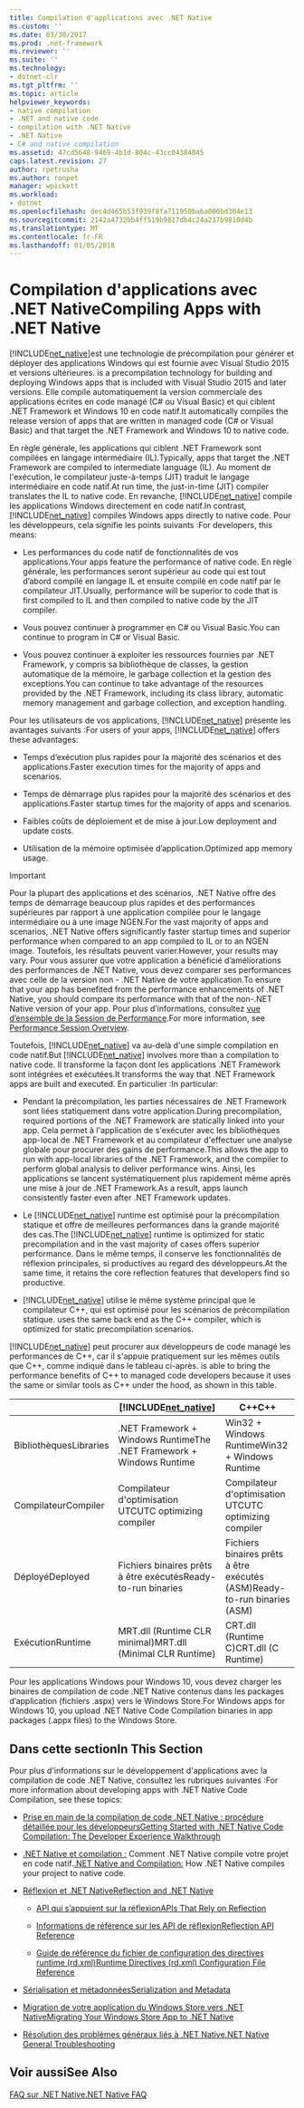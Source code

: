 ```yaml
---
title: Compilation d'applications avec .NET Native
ms.custom: ''
ms.date: 03/30/2017
ms.prod: .net-framework
ms.reviewer: ''
ms.suite: ''
ms.technology:
- dotnet-clr
ms.tgt_pltfrm: ''
ms.topic: article
helpviewer_keywords:
- native compilation
- .NET and native code
- compilation with .NET Native
- .NET Native
- C# and native compilation
ms.assetid: 47cd5648-9469-4b1d-804c-43cc04384045
caps.latest.revision: 27
author: rpetrusha
ms.author: ronpet
manager: wpickett
ms.workload:
- dotnet
ms.openlocfilehash: dec4d465b53f939f8fa711950ba6a000bd304e13
ms.sourcegitcommit: 2142a4732bb4ff519b9817db4c24a237b9810d4b
ms.translationtype: MT
ms.contentlocale: fr-FR
ms.lasthandoff: 01/05/2018
---
```

# <a name="compiling-apps-with-net-native"></a><span data-ttu-id="84199-102">Compilation d'applications avec .NET Native</span><span class="sxs-lookup"><span data-stu-id="84199-102">Compiling Apps with .NET Native</span></span>
[!INCLUDE[net_native](../../../includes/net-native-md.md)]<span data-ttu-id="84199-103">est une technologie de précompilation pour générer et déployer des applications Windows qui est fournie avec Visual Studio 2015 et versions ultérieures.</span><span class="sxs-lookup"><span data-stu-id="84199-103"> is a precompilation technology for building and deploying Windows apps that is included with Visual Studio 2015 and later versions.</span></span> <span data-ttu-id="84199-104">Elle compile automatiquement la version commerciale des applications écrites en code managé (C# ou Visual Basic) et qui ciblent .NET Framework et Windows 10 en code natif.</span><span class="sxs-lookup"><span data-stu-id="84199-104">It automatically compiles the release version of apps that are written in managed code (C# or Visual Basic) and that target the .NET Framework and Windows 10 to native code.</span></span>  
  
 <span data-ttu-id="84199-105">En règle générale, les applications qui ciblent .NET Framework sont compilées en langage intermédiaire (IL).</span><span class="sxs-lookup"><span data-stu-id="84199-105">Typically, apps that target the .NET Framework are compiled to intermediate language (IL).</span></span> <span data-ttu-id="84199-106">Au moment de l'exécution, le compilateur juste-à-temps (JIT) traduit le langage intermédiaire en code natif.</span><span class="sxs-lookup"><span data-stu-id="84199-106">At run time, the just-in-time (JIT) compiler translates the IL to native code.</span></span> <span data-ttu-id="84199-107">En revanche, [!INCLUDE[net_native](../../../includes/net-native-md.md)] compile les applications Windows directement en code natif.</span><span class="sxs-lookup"><span data-stu-id="84199-107">In contrast, [!INCLUDE[net_native](../../../includes/net-native-md.md)] compiles Windows apps directly to native code.</span></span> <span data-ttu-id="84199-108">Pour les développeurs, cela signifie les points suivants :</span><span class="sxs-lookup"><span data-stu-id="84199-108">For developers, this means:</span></span>  
  
-   <span data-ttu-id="84199-109">Les performances du code natif de fonctionnalités de vos applications.</span><span class="sxs-lookup"><span data-stu-id="84199-109">Your apps feature the performance of native code.</span></span> <span data-ttu-id="84199-110">En règle générale, les performances seront supérieur au code qui est tout d’abord compilé en langage IL et ensuite compilé en code natif par le compilateur JIT.</span><span class="sxs-lookup"><span data-stu-id="84199-110">Usually, performance will be superior to code that is first compiled to IL and then compiled to native code by the JIT compiler.</span></span> 
  
-   <span data-ttu-id="84199-111">Vous pouvez continuer à programmer en C# ou Visual Basic.</span><span class="sxs-lookup"><span data-stu-id="84199-111">You can continue to program in C# or Visual Basic.</span></span>  
  
-   <span data-ttu-id="84199-112">Vous pouvez continuer à exploiter les ressources fournies par .NET Framework, y compris sa bibliothèque de classes, la gestion automatique de la mémoire, le garbage collection et la gestion des exceptions.</span><span class="sxs-lookup"><span data-stu-id="84199-112">You can continue to take advantage of the resources provided by the .NET Framework, including its class library, automatic memory management and garbage collection, and exception handling.</span></span>  
  
 <span data-ttu-id="84199-113">Pour les utilisateurs de vos applications, [!INCLUDE[net_native](../../../includes/net-native-md.md)] présente les avantages suivants :</span><span class="sxs-lookup"><span data-stu-id="84199-113">For users of your apps, [!INCLUDE[net_native](../../../includes/net-native-md.md)] offers these advantages:</span></span>  
  
-   <span data-ttu-id="84199-114">Temps d’exécution plus rapides pour la majorité des scénarios et des applications.</span><span class="sxs-lookup"><span data-stu-id="84199-114">Faster execution times for the majority of apps and scenarios.</span></span>
  
-   <span data-ttu-id="84199-115">Temps de démarrage plus rapides pour la majorité des scénarios et des applications.</span><span class="sxs-lookup"><span data-stu-id="84199-115">Faster startup times for the majority of apps and scenarios.</span></span> 
  
-   <span data-ttu-id="84199-116">Faibles coûts de déploiement et de mise à jour.</span><span class="sxs-lookup"><span data-stu-id="84199-116">Low deployment and update costs.</span></span>  
  
-   <span data-ttu-id="84199-117">Utilisation de la mémoire optimisée d’application.</span><span class="sxs-lookup"><span data-stu-id="84199-117">Optimized app memory usage.</span></span>  

> [!IMPORTANT]
> <span data-ttu-id="84199-118">Pour la plupart des applications et des scénarios, .NET Native offre des temps de démarrage beaucoup plus rapides et des performances supérieures par rapport à une application compilée pour le langage intermédiaire ou à une image NGEN.</span><span class="sxs-lookup"><span data-stu-id="84199-118">For the vast majority of apps and scenarios, .NET Native offers significantly faster startup times and superior performance when compared to an app compiled to IL or to an NGEN image.</span></span> <span data-ttu-id="84199-119">Toutefois, les résultats peuvent varier.</span><span class="sxs-lookup"><span data-stu-id="84199-119">However, your results may vary.</span></span> <span data-ttu-id="84199-120">Pour vous assurer que votre application a bénéficié d’améliorations des performances de .NET Native, vous devez comparer ses performances avec celle de la version non - .NET Native de votre application.</span><span class="sxs-lookup"><span data-stu-id="84199-120">To ensure that your app has benefited from the performance enhancements of .NET Native, you should compare its performance with that of the non-.NET Native version of your app.</span></span> <span data-ttu-id="84199-121">Pour plus d’informations, consultez [vue d’ensemble de la Session de Performance](https://docs.microsoft.com/visualstudio/profiling/performance-session-overview).</span><span class="sxs-lookup"><span data-stu-id="84199-121">For more information, see [Performance Session Overview](https://docs.microsoft.com/visualstudio/profiling/performance-session-overview).</span></span>
 
<span data-ttu-id="84199-122">Toutefois, [!INCLUDE[net_native](../../../includes/net-native-md.md)] va au-delà d'une simple compilation en code natif.</span><span class="sxs-lookup"><span data-stu-id="84199-122">But [!INCLUDE[net_native](../../../includes/net-native-md.md)] involves more than a compilation to native code.</span></span> <span data-ttu-id="84199-123">Il transforme la façon dont les applications .NET Framework sont intégrées et exécutées.</span><span class="sxs-lookup"><span data-stu-id="84199-123">It transforms the way that .NET Framework apps are built and executed.</span></span> <span data-ttu-id="84199-124">En particulier :</span><span class="sxs-lookup"><span data-stu-id="84199-124">In particular:</span></span>  
  
-   <span data-ttu-id="84199-125">Pendant la précompilation, les parties nécessaires de .NET Framework sont liées statiquement dans votre application.</span><span class="sxs-lookup"><span data-stu-id="84199-125">During precompilation, required portions of the .NET Framework are statically linked into your app.</span></span> <span data-ttu-id="84199-126">Cela permet à l'application de s'exécuter avec les bibliothèques app-local de .NET Framework et au compilateur d'effectuer une analyse globale pour procurer des gains de performance.</span><span class="sxs-lookup"><span data-stu-id="84199-126">This allows the app to run with app-local libraries of the .NET Framework, and the compiler to perform global analysis to deliver performance wins.</span></span> <span data-ttu-id="84199-127">Ainsi, les applications se lancent systématiquement plus rapidement même après une mise à jour de .NET Framework.</span><span class="sxs-lookup"><span data-stu-id="84199-127">As a result, apps launch consistently faster even after .NET Framework updates.</span></span>  
  
-   <span data-ttu-id="84199-128">Le [!INCLUDE[net_native](../../../includes/net-native-md.md)] runtime est optimisé pour la précompilation statique et offre de meilleures performances dans la grande majorité des cas.</span><span class="sxs-lookup"><span data-stu-id="84199-128">The [!INCLUDE[net_native](../../../includes/net-native-md.md)] runtime is optimized for static precompilation and in the vast majority of cases offers superior performance.</span></span> <span data-ttu-id="84199-129">Dans le même temps, il conserve les fonctionnalités de réflexion principales, si productives au regard des développeurs.</span><span class="sxs-lookup"><span data-stu-id="84199-129">At the same time, it retains the core reflection features that developers find so productive.</span></span>  
  
-   [!INCLUDE[net_native](../../../includes/net-native-md.md)]<span data-ttu-id="84199-130"> utilise le même système principal que le compilateur C++, qui est optimisé pour les scénarios de précompilation statique.</span><span class="sxs-lookup"><span data-stu-id="84199-130"> uses the same back end as the C++ compiler, which is optimized for static precompilation scenarios.</span></span>  
  
 [!INCLUDE[net_native](../../../includes/net-native-md.md)]<span data-ttu-id="84199-131"> peut procurer aux développeurs de code managé les performances de C++, car il s'appuie pratiquement sur les mêmes outils que C++, comme indiqué dans le tableau ci-après.</span><span class="sxs-lookup"><span data-stu-id="84199-131"> is able to bring the performance benefits of C++ to managed code developers because it uses the same or similar tools as C++ under the hood, as shown in this table.</span></span>  
  
||[!INCLUDE[net_native](../../../includes/net-native-md.md)]|<span data-ttu-id="84199-132">C++</span><span class="sxs-lookup"><span data-stu-id="84199-132">C++</span></span>|  
|-|----------------------------------------------------------------|-----------|  
|<span data-ttu-id="84199-133">Bibliothèques</span><span class="sxs-lookup"><span data-stu-id="84199-133">Libraries</span></span>|<span data-ttu-id="84199-134">.NET Framework + Windows Runtime</span><span class="sxs-lookup"><span data-stu-id="84199-134">The .NET Framework + Windows Runtime</span></span>|<span data-ttu-id="84199-135">Win32 + Windows Runtime</span><span class="sxs-lookup"><span data-stu-id="84199-135">Win32 + Windows Runtime</span></span>|  
|<span data-ttu-id="84199-136">Compilateur</span><span class="sxs-lookup"><span data-stu-id="84199-136">Compiler</span></span>|<span data-ttu-id="84199-137">Compilateur d'optimisation UTC</span><span class="sxs-lookup"><span data-stu-id="84199-137">UTC optimizing compiler</span></span>|<span data-ttu-id="84199-138">Compilateur d'optimisation UTC</span><span class="sxs-lookup"><span data-stu-id="84199-138">UTC optimizing compiler</span></span>|  
|<span data-ttu-id="84199-139">Déployé</span><span class="sxs-lookup"><span data-stu-id="84199-139">Deployed</span></span>|<span data-ttu-id="84199-140">Fichiers binaires prêts à être exécutés</span><span class="sxs-lookup"><span data-stu-id="84199-140">Ready-to-run binaries</span></span>|<span data-ttu-id="84199-141">Fichiers binaires prêts à être exécutés (ASM)</span><span class="sxs-lookup"><span data-stu-id="84199-141">Ready-to-run binaries (ASM)</span></span>|  
|<span data-ttu-id="84199-142">Exécution</span><span class="sxs-lookup"><span data-stu-id="84199-142">Runtime</span></span>|<span data-ttu-id="84199-143">MRT.dll (Runtime CLR minimal)</span><span class="sxs-lookup"><span data-stu-id="84199-143">MRT.dll (Minimal CLR Runtime)</span></span>|<span data-ttu-id="84199-144">CRT.dll (Runtime C)</span><span class="sxs-lookup"><span data-stu-id="84199-144">CRT.dll (C Runtime)</span></span>|  
  
 <span data-ttu-id="84199-145">Pour les applications Windows pour Windows 10, vous devez charger les binaires de compilation de code .NET Native contenus dans les packages d’application (fichiers .aspx) vers le Windows Store.</span><span class="sxs-lookup"><span data-stu-id="84199-145">For Windows apps for Windows 10, you upload .NET Native Code Compilation binaries in app packages (.appx files) to the Windows Store.</span></span>  
  
## <a name="in-this-section"></a><span data-ttu-id="84199-146">Dans cette section</span><span class="sxs-lookup"><span data-stu-id="84199-146">In This Section</span></span>  
 <span data-ttu-id="84199-147">Pour plus d'informations sur le développement d'applications avec la compilation de code .NET Native, consultez les rubriques suivantes :</span><span class="sxs-lookup"><span data-stu-id="84199-147">For more information about developing apps with .NET Native Code Compilation, see these topics:</span></span>  
  
-   [<span data-ttu-id="84199-148">Prise en main de la compilation de code .NET Native : procédure détaillée pour les développeurs</span><span class="sxs-lookup"><span data-stu-id="84199-148">Getting Started with .NET Native Code Compilation: The Developer Experience Walkthrough</span></span>](../../../docs/framework/net-native/getting-started-with-net-native.md)  
  
-   <span data-ttu-id="84199-149">[.NET Native et compilation :](../../../docs/framework/net-native/net-native-and-compilation.md) Comment .NET Native compile votre projet en code natif.</span><span class="sxs-lookup"><span data-stu-id="84199-149">[.NET Native and Compilation:](../../../docs/framework/net-native/net-native-and-compilation.md) How .NET Native compiles your project to native code.</span></span>  
  
-   [<span data-ttu-id="84199-150">Réflexion et .NET Native</span><span class="sxs-lookup"><span data-stu-id="84199-150">Reflection and .NET Native</span></span>](../../../docs/framework/net-native/reflection-and-net-native.md)  
  
    -   [<span data-ttu-id="84199-151">API qui s’appuient sur la réflexion</span><span class="sxs-lookup"><span data-stu-id="84199-151">APIs That Rely on Reflection</span></span>](../../../docs/framework/net-native/apis-that-rely-on-reflection.md)  
  
    -   [<span data-ttu-id="84199-152">Informations de référence sur les API de réflexion</span><span class="sxs-lookup"><span data-stu-id="84199-152">Reflection API Reference</span></span>](../../../docs/framework/net-native/net-native-reflection-api-reference.md)  
  
    -   [<span data-ttu-id="84199-153">Guide de référence du fichier de configuration des directives runtime (rd.xml)</span><span class="sxs-lookup"><span data-stu-id="84199-153">Runtime Directives (rd.xml) Configuration File Reference</span></span>](../../../docs/framework/net-native/runtime-directives-rd-xml-configuration-file-reference.md)  
  
-   [<span data-ttu-id="84199-154">Sérialisation et métadonnées</span><span class="sxs-lookup"><span data-stu-id="84199-154">Serialization and Metadata</span></span>](../../../docs/framework/net-native/serialization-and-metadata.md)  
  
-   [<span data-ttu-id="84199-155">Migration de votre application du Windows Store vers .NET Native</span><span class="sxs-lookup"><span data-stu-id="84199-155">Migrating Your Windows Store App to .NET Native</span></span>](../../../docs/framework/net-native/migrating-your-windows-store-app-to-net-native.md)  
  
-   [<span data-ttu-id="84199-156">Résolution des problèmes généraux liés à .NET Native</span><span class="sxs-lookup"><span data-stu-id="84199-156">.NET Native General Troubleshooting</span></span>](../../../docs/framework/net-native/net-native-general-troubleshooting.md)  
  
## <a name="see-also"></a><span data-ttu-id="84199-157">Voir aussi</span><span class="sxs-lookup"><span data-stu-id="84199-157">See Also</span></span>  
 [<span data-ttu-id="84199-158">FAQ sur .NET Native</span><span class="sxs-lookup"><span data-stu-id="84199-158">.NET Native FAQ</span></span>](http://msdn.microsoft.com/vstudio/dn642499.aspx)
